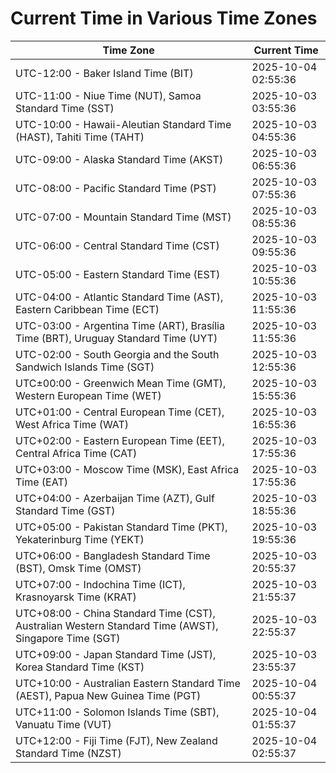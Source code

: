 # Current Time in Various Time Zones

| Time Zone | Current Time |
|-----------|--------------|
| UTC-12:00 - Baker Island Time (BIT) | 2025-10-04 02:55:36 |
| UTC-11:00 - Niue Time (NUT), Samoa Standard Time (SST) | 2025-10-03 03:55:36 |
| UTC-10:00 - Hawaii-Aleutian Standard Time (HAST), Tahiti Time (TAHT) | 2025-10-03 04:55:36 |
| UTC-09:00 - Alaska Standard Time (AKST) | 2025-10-03 06:55:36 |
| UTC-08:00 - Pacific Standard Time (PST) | 2025-10-03 07:55:36 |
| UTC-07:00 - Mountain Standard Time (MST) | 2025-10-03 08:55:36 |
| UTC-06:00 - Central Standard Time (CST) | 2025-10-03 09:55:36 |
| UTC-05:00 - Eastern Standard Time (EST) | 2025-10-03 10:55:36 |
| UTC-04:00 - Atlantic Standard Time (AST), Eastern Caribbean Time (ECT) | 2025-10-03 11:55:36 |
| UTC-03:00 - Argentina Time (ART), Brasília Time (BRT), Uruguay Standard Time (UYT) | 2025-10-03 11:55:36 |
| UTC-02:00 - South Georgia and the South Sandwich Islands Time (SGT) | 2025-10-03 12:55:36 |
| UTC±00:00 - Greenwich Mean Time (GMT), Western European Time (WET) | 2025-10-03 15:55:36 |
| UTC+01:00 - Central European Time (CET), West Africa Time (WAT) | 2025-10-03 16:55:36 |
| UTC+02:00 - Eastern European Time (EET), Central Africa Time (CAT) | 2025-10-03 17:55:36 |
| UTC+03:00 - Moscow Time (MSK), East Africa Time (EAT) | 2025-10-03 17:55:36 |
| UTC+04:00 - Azerbaijan Time (AZT), Gulf Standard Time (GST) | 2025-10-03 18:55:36 |
| UTC+05:00 - Pakistan Standard Time (PKT), Yekaterinburg Time (YEKT) | 2025-10-03 19:55:36 |
| UTC+06:00 - Bangladesh Standard Time (BST), Omsk Time (OMST) | 2025-10-03 20:55:37 |
| UTC+07:00 - Indochina Time (ICT), Krasnoyarsk Time (KRAT) | 2025-10-03 21:55:37 |
| UTC+08:00 - China Standard Time (CST), Australian Western Standard Time (AWST), Singapore Time (SGT) | 2025-10-03 22:55:37 |
| UTC+09:00 - Japan Standard Time (JST), Korea Standard Time (KST) | 2025-10-03 23:55:37 |
| UTC+10:00 - Australian Eastern Standard Time (AEST), Papua New Guinea Time (PGT) | 2025-10-04 00:55:37 |
| UTC+11:00 - Solomon Islands Time (SBT), Vanuatu Time (VUT) | 2025-10-04 01:55:37 |
| UTC+12:00 - Fiji Time (FJT), New Zealand Standard Time (NZST) | 2025-10-04 02:55:37 |
